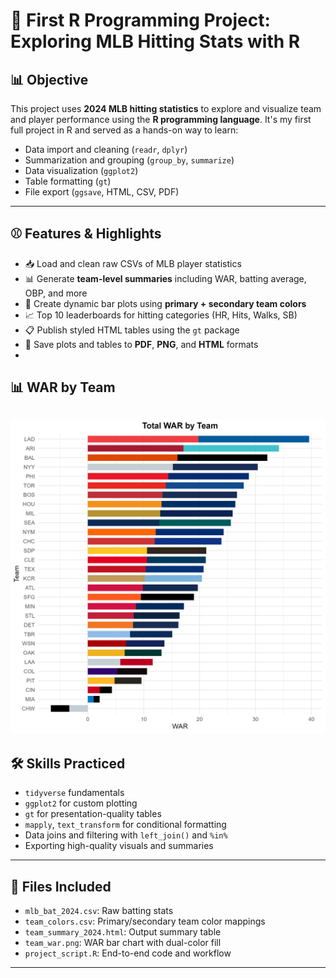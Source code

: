 # 🧢 First R Programming Project: Exploring MLB Hitting Stats with R

## 📊 Objective

This project uses **2024 MLB hitting statistics** to explore and visualize team and player performance using the **R programming language**. It's my first full project in R and served as a hands-on way to learn:

- Data import and cleaning (`readr`, `dplyr`)
- Summarization and grouping (`group_by`, `summarize`)
- Data visualization (`ggplot2`)
- Table formatting (`gt`)
- File export (`ggsave`, HTML, CSV, PDF)

---

## ⚾️ Features & Highlights

- 📥 Load and clean raw CSVs of MLB player statistics  
- 📊 Generate **team-level summaries** including WAR, batting average, OBP, and more  
- 🎨 Create dynamic bar plots using **primary + secondary team colors**  
- 📈 Top 10 leaderboards for hitting categories (HR, Hits, Walks, SB)  
- 📋 Publish styled HTML tables using the `gt` package  
- 📁 Save plots and tables to **PDF**, **PNG**, and **HTML** formats
- 
## 📊 WAR by Team

![Team WAR Bar Chart](visuals/team_war.png)
---

## 🛠️ Skills Practiced

- `tidyverse` fundamentals  
- `ggplot2` for custom plotting  
- `gt` for presentation-quality tables  
- `mapply`, `text_transform` for conditional formatting  
- Data joins and filtering with `left_join()` and `%in%`  
- Exporting high-quality visuals and summaries  

---

## 📁 Files Included

- `mlb_bat_2024.csv`: Raw batting stats  
- `team_colors.csv`: Primary/secondary team color mappings  
- `team_summary_2024.html`: Output summary table  
- `team_war.png`: WAR bar chart with dual-color fill  
- `project_script.R`: End-to-end code and workflow  

---


